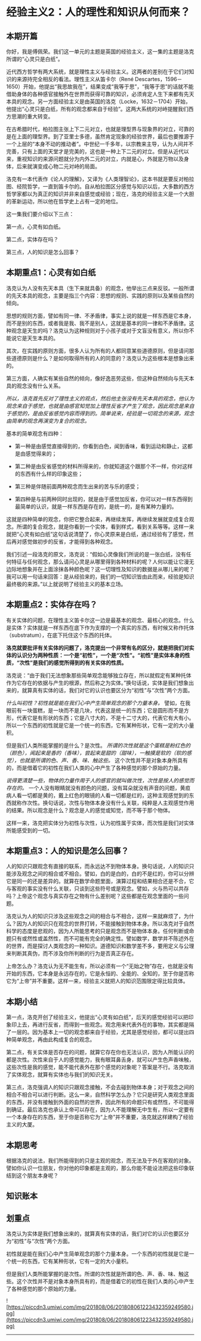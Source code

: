 # 经验主义2：人的理性和知识从何而来？

## 本期开篇

你好，我是傅佩荣。我们这一单元的主题是英国的经验主义，这一集的主题是洛克所谓的“心灵只是白纸”。

近代西方哲学有两大系统，就是理性主义与经验主义。这两者的差别在于它们对知识的来源持完全相反的看法。理性主义从笛卡尔（René Descartes，1596－1650）开始，他提出“我思故我在”，结果变成“我等于思”，“我等于思”的话就不能借助身体的各种感官接触外在世界而获得可靠的知识，必须肯定人生下来都有先天本具的观念。另一方面经验主义是由英国的洛克（Locke，1632－1704）开始，他提出“心灵只是白纸，所有的观念都来自于经验”。这两大系统的对峙提醒我们西方思潮的重大转变。

在古希腊时代，柏拉图主张上下二元对立，也就是理型界与现象界的对立，可靠的是在上面的理型界。到了亚里士多德，虽然肯定现象的经验世界，最后也要推源于一个上层的“本身不动的推动者”。中世纪一千多年，以宗教来主导，认为人间并不完善，只有上面的天堂才是完美的，这也是一种上下二元的对立。但是从近代以来，重视知识的来源问题就分为内外二元的对立，内就是心，外就是万物以及身体，后来就演变成心物二元对峙的局面。

洛克有一本代表作《论人的理解》，又译为《人类理智论》，这本书就是要反对柏拉图、经院哲学，一直到笛卡尔的。自从柏拉图区分感觉与知识以后，大多数的西方哲学家都以为真正的知识并非来自感觉或经验；现在，洛克的经验主义是一个大胆的革新运动，所以他在哲学史上占有一定的地位。

这一集我们要介绍以下三点：

第一点，心灵有如白纸。

第二点，实体存在吗？

第三点，人的知识是怎么回事？

## 本期重点1：心灵有如白纸

洛克认为人没有先天本具（生下来就具备）的观念，他举出三点来反驳。一般所谓的先天本具的观念，主要是指三个内容：思想的规则、实践的原则以及某些自然的倾向。

思想的规则方面，譬如有同一律、不矛盾律，事实上说的就是一样东西是它本身，而不是别的东西，或者我是我、我不是别人，这就是基本的同一律和不矛盾律。这种观念是天生的吗？洛克认为这种规则对于小孩子或对于文盲没有意义，所以你不能说它是天生本具的。

其次，在实践的原则方面，很多人认为所有的人都同意某些道德原则，但是请问那些道德原则是什么？是如何取得所有的人的同意的？洛克认为这些根本是想象出来的。

第三方面，人确实有某些自然的倾向，像好逸恶劳这些，但这种自然倾向与先天本具的观念没有什么关系。

 *所以，洛克首先反对了理性主义的观点，然后他主张没有先天本具的观念，他认为观念来自于感觉，也就是由感官知觉加上理性反省才产生了观念，因此观念是来自于感觉的，是由反省感觉内容而得到的。简单说来，经验是一切观念的来源，观念由简单的观念再演变为复合的观念。*

基本的简单观念有四种：

* 第一种是由感觉直接得到的，你看到白色，闻到香味，看到运动和静止，这都是由感觉得来的；

* 第二种是由反省感觉的材料所得来的，你就知道这个跟那个不一样，你对这样的东西有什么样的印象这些；

* 第三种是伴随前面两种观念而生出来的苦与乐的感受；

* 第四种是与前两种同时出现的，就是由于感觉加反省，你可以对一样东西得到最简单的认识，就是一样东西是存在的，是统一的，是有某种力量的。

这就是四种简单的观念，你把它整合起来，再继续发挥，再继续发展就变成复合观念。所谓的复合观念，就是你看到一个实体，看到样式，看到关系等等。这样一来就把“心灵有如白纸”这句话说清楚了，你心灵原来是白纸，通过经验有了感觉，然后再对感觉做初步的反省，才能得到各种观念。

我们引述一段洛克的原文，洛克说：“假如心灵像我们所说的是一张白纸，没有任何特征与任何观念，那么请问心灵是从哪里得到各种材料的呢？人何以能让它漫无边际地想象并在上面涂抹各种颜色呢？这一切理性及知识的数据是从哪儿来的呢？我可以用一句话来回答：是从经验来的，我们的一切知识皆由此而来，经验是知识最终极的来源。”以上就说明了经验主义的基本立场。

## 本期重点2：实体存在吗？

有关实体的问题，在理性主义笛卡尔这一边是最基本的观念、最核心的观念。什么是实体？实体就是一样东西在底下作为支撑的一个真实的东西，有时候又称作托体（substratum），在底下托住这个东西的托体。

 **洛克就要批评有关实体的问题了，洛克提出一个非常有名的区分，就是把我们对实体的认识分为两种性质：一个是“初性”，一个是“次性”。“初性”是实体本身的性质，“次性”是我们的感觉所得到的有关实体的性质。**

洛克说：“由于我们无法想象那些简单观念能够独立存在，所以就假定有某种托体作为它存在的依据与产生的根源，然后称之为实体。”换句话说，实体是我们想象出来的，就算真有实体的话，我们对它的认识也要区分为“初性”与“次性”两个方面。

 *什么叫初性？初性就是能在我们心中产生简单观念的那个力量本身。* 譬如，在我眼前有一块蛋糕，是一块而不是几块，代表这是统一的东西；它是圆形而不是方形，代表它是有形状的东西；它是八寸大的，不是十二寸大的，代表它有大有小。所以一个东西的初性就是它是一个统一的东西，它有某种形状，它有一定的大小量积。

但是我们人类所能掌握的是什么？是次性。 *所谓的次性就是这个蛋糕是粉红色的（颜色），闻起来是香的（香味），尝起来是甜的（甜味），一触摸是软的（软的感觉），也就是所谓的色、声、香、味、触这些。* 这个次性并不是对象本身所具有的，而是借着它的初性在我们人类的心中产生了各种感觉的那个原始的力量。

 *说得更清楚一些，物体的力量作用于人的感官的就叫做次性，次性是按人的感觉而存在的。* 一个人没有眼睛就没有颜色的问题，没有耳朵就没有声音的问题，黄疸病人看一切都是黄的，戴上红色的眼镜的人看一切都是红的，这种主观感觉到的东西就称作次性。换句话说，次性与物体本身没有什么关联，纯粹是人主观感觉作用的结果。所以观念是什么？观念是人的感觉或知觉，而不等于那个物体。

这样一来，洛克把实体分为初性与次性，认为初性属于实体，而次性是我们对实体所能感受到的一切。

## 本期重点3：人的知识是怎么回事？

人的知识只跟观念有直接的联系，而永远达不到物体本身。换句话说，人的知识只能涉及观念之间的相合或不相合。譬如，白的是白的，白的不是红的，你可以分辨它是同一的还是差异的。就算在数学命题里面，演算过程和结果相合还是不合，它与客观的事实没有什么关联，只谈到这些符号或是观念。譬如，火与热可以共存吗？上帝这个观念与真实存在之物有什么差别呢？这些都是在观念里面的一些问题。

洛克认为人的知识只涉及这些观念之间的相合与不相合，这样一来就麻烦了，为什么？因为人的知识只在观念的世界打转，不能接触到物体本身。所以洛克对于自然科学的态度是悲观的，因为人所能思考的只是观念而不是物体本身。任何判断或命题只有或然性或盖然性，而不可能有完全的确定性。譬如数学，数学并不陈述外在的世界，而是探讨人类观念的一种知识。道德知识和数学差不多，要用定义与公理来判断其真伪，而不涉及你所判断的行为是否真正存在。

上帝怎么办？洛克认为无不能生有，所以必须有一个“无始之物”存在，也就是没有开始的东西，它本身是永远存在的，它是永恒的、全能的、全知的，至于你是否称它为“上帝”并不重要。这样一来，经验主义就把人的知识范围限定得比较具体。

## 本期小结

第一点，洛克开创了经验主义，他提出“心灵有如白纸”，后天的感觉经验可以把印象印上去，再进行反省，而得到一些观念。观念用来代表外在的事物，其实都是隔了一层的。因为基本上一切的观念都来自于经验，尤其是感觉经验，都可以提出四种简单观念，再由此构成复合的观念。

第二点，有关实体是否存在的问题，就算它存在你也无法认识，因为人所能认识的都是次性。次性来自于人的感觉能力，我有眼耳鼻舌身，就可以产生色声香味触，这些次性是我的感觉，能不能代表外在那个感觉的对象呢？答案是不行。洛克取消了实体观念，就算有实体也与我们的知识无关。

第三点，洛克强调人的知识只跟观念接触，不会去碰到物体本身；对于观念之间的相合不相合可以进行判断。这么一来，自然科学怎么办？它只是研究人类观念里面的东西，并没有接触到外面的自然的世界，因此所有的命题只有或然性，不可能得到确证。最后洛克也承认上帝可以存在，因为人不能理解无中生有，所以一定要有一个本身存在的东西，至于你是否称它为“上帝”并不重要，洛克就这样建构了经验主义的大厦。

## 本期思考

根据洛克的说法，我们所能得到的只是主观的观念，而无法及于外在客观的对象。譬如你认识一位朋友，你对他的印象都是主观的，那么你能不能设法把这些印象联结到这个朋友本身呢？

## 知识账本

## 划重点

洛克认为实体是我们想象出来的，就算真有实体的话，我们对它的认识也要区分为“初性”与“次性”两个方面。

初性就是能在我们心中产生简单观念的那个力量本身。一个东西的初性就是它是一个统一的东西，它有某种形状，它有一定的大小量积。

但是我们人类所能掌握的是次性。所谓的次性就是所谓的色、声、香、味、触这些。这个次性并不是对象本身所具有的，而是借着它的初性在我们人类的心中产生了各种感觉的那个原始的力量。

![https://piccdn3.umiwi.com/img/201808/06/201808061223432359249580.jpg](https://piccdn3.umiwi.com/img/201808/06/201808061223432359249580.jpg)

---
